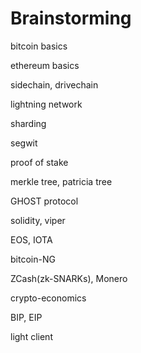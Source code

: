# Brainstorming

bitcoin basics

ethereum basics

sidechain, drivechain

lightning network

sharding

segwit

proof of stake

merkle tree, patricia tree

GHOST protocol

solidity, viper

EOS, IOTA

bitcoin-NG

ZCash\(zk-SNARKs\), Monero

crypto-economics

BIP, EIP

light client

